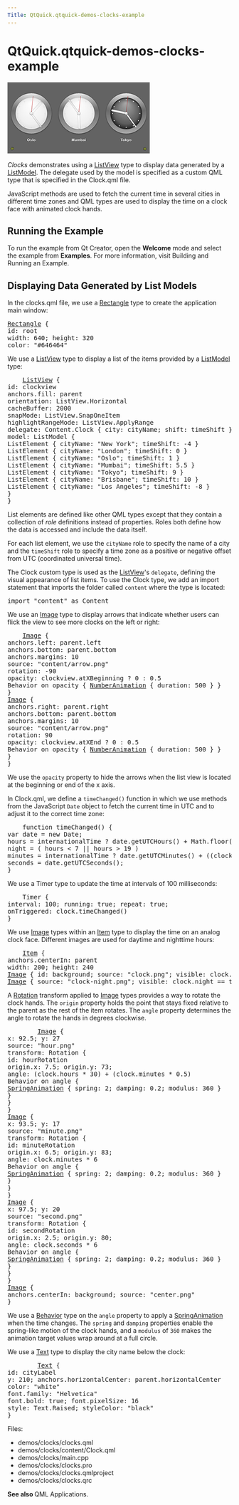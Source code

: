 ```yaml
---
Title: QtQuick.qtquick-demos-clocks-example
---
```


# QtQuick.qtquick-demos-clocks-example

<span class="subtitle"></span>
<!-- $$$demos/clocks-description -->
<p class="centerAlign"><img src="../../../media/qtquick-demo-clocks-small.png" alt="" /></p><p><i>Clocks</i> demonstrates using a <a href="QtQuick.ListView.md">ListView</a> type to display data generated by a <a href="QtQuick.qtquick-modelviewsdata-modelview.md#listmodel">ListModel</a>. The delegate used by the model is specified as a custom QML type that is specified in the Clock.qml file.</p>
<p>JavaScript methods are used to fetch the current time in several cities in different time zones and QML types are used to display the time on a clock face with animated clock hands.</p>
<h2 id="running-the-example">Running the Example</h2>
<p>To run the example from Qt Creator, open the <b>Welcome</b> mode and select the example from <b>Examples</b>. For more information, visit Building and Running an Example.</p>
<h2 id="displaying-data-generated-by-list-models">Displaying Data Generated by List Models</h2>
<p>In the clocks.qml file, we use a <a href="QtQuick.Rectangle.md">Rectangle</a> type to create the application main window:</p>
<pre class="qml"><span class="type"><a href="QtQuick.Rectangle.md">Rectangle</a></span> {
<span class="name">id</span>: <span class="name">root</span>
<span class="name">width</span>: <span class="number">640</span>; <span class="name">height</span>: <span class="number">320</span>
<span class="name">color</span>: <span class="string">&quot;#646464&quot;</span></pre>
<p>We use a <a href="QtQuick.ListView.md">ListView</a> type to display a list of the items provided by a <a href="QtQuick.qtquick-modelviewsdata-modelview.md#listmodel">ListModel</a> type:</p>
<pre class="qml">    <span class="type"><a href="QtQuick.ListView.md">ListView</a></span> {
<span class="name">id</span>: <span class="name">clockview</span>
<span class="name">anchors</span>.fill: <span class="name">parent</span>
<span class="name">orientation</span>: <span class="name">ListView</span>.<span class="name">Horizontal</span>
<span class="name">cacheBuffer</span>: <span class="number">2000</span>
<span class="name">snapMode</span>: <span class="name">ListView</span>.<span class="name">SnapOneItem</span>
<span class="name">highlightRangeMode</span>: <span class="name">ListView</span>.<span class="name">ApplyRange</span>
<span class="name">delegate</span>: <span class="name">Content</span>.Clock { <span class="name">city</span>: <span class="name">cityName</span>; <span class="name">shift</span>: <span class="name">timeShift</span> }
<span class="name">model</span>: <span class="name">ListModel</span> {
<span class="type">ListElement</span> { <span class="name">cityName</span>: <span class="string">&quot;New York&quot;</span>; <span class="name">timeShift</span>: -<span class="number">4</span> }
<span class="type">ListElement</span> { <span class="name">cityName</span>: <span class="string">&quot;London&quot;</span>; <span class="name">timeShift</span>: <span class="number">0</span> }
<span class="type">ListElement</span> { <span class="name">cityName</span>: <span class="string">&quot;Oslo&quot;</span>; <span class="name">timeShift</span>: <span class="number">1</span> }
<span class="type">ListElement</span> { <span class="name">cityName</span>: <span class="string">&quot;Mumbai&quot;</span>; <span class="name">timeShift</span>: <span class="number">5.5</span> }
<span class="type">ListElement</span> { <span class="name">cityName</span>: <span class="string">&quot;Tokyo&quot;</span>; <span class="name">timeShift</span>: <span class="number">9</span> }
<span class="type">ListElement</span> { <span class="name">cityName</span>: <span class="string">&quot;Brisbane&quot;</span>; <span class="name">timeShift</span>: <span class="number">10</span> }
<span class="type">ListElement</span> { <span class="name">cityName</span>: <span class="string">&quot;Los Angeles&quot;</span>; <span class="name">timeShift</span>: -<span class="number">8</span> }
}
}</pre>
<p>List elements are defined like other QML types except that they contain a collection of <i>role</i> definitions instead of properties. Roles both define how the data is accessed and include the data itself.</p>
<p>For each list element, we use the <code>cityName</code> role to specify the name of a city and the <code>timeShift</code> role to specify a time zone as a positive or negative offset from UTC (coordinated universal time).</p>
<p>The Clock custom type is used as the <a href="QtQuick.ListView.md">ListView</a>'s <code>delegate</code>, defining the visual appearance of list items. To use the Clock type, we add an import statement that imports the folder called <code>content</code> where the type is located:</p>
<pre class="qml">import &quot;content&quot; as Content</pre>
<p>We use an <a href="https://developer.ubuntu.comapps/qml/sdk-15.04.5/QtQuick.imageelements/#image">Image</a> type to display arrows that indicate whether users can flick the view to see more clocks on the left or right:</p>
<pre class="qml">    <span class="type"><a href="QtQuick.Image.md">Image</a></span> {
<span class="name">anchors</span>.left: <span class="name">parent</span>.<span class="name">left</span>
<span class="name">anchors</span>.bottom: <span class="name">parent</span>.<span class="name">bottom</span>
<span class="name">anchors</span>.margins: <span class="number">10</span>
<span class="name">source</span>: <span class="string">&quot;content/arrow.png&quot;</span>
<span class="name">rotation</span>: -<span class="number">90</span>
<span class="name">opacity</span>: <span class="name">clockview</span>.<span class="name">atXBeginning</span> ? <span class="number">0</span> : <span class="number">0.5</span>
Behavior on <span class="name">opacity</span> { <span class="type"><a href="QtQuick.NumberAnimation.md">NumberAnimation</a></span> { <span class="name">duration</span>: <span class="number">500</span> } }
}
<span class="type"><a href="QtQuick.Image.md">Image</a></span> {
<span class="name">anchors</span>.right: <span class="name">parent</span>.<span class="name">right</span>
<span class="name">anchors</span>.bottom: <span class="name">parent</span>.<span class="name">bottom</span>
<span class="name">anchors</span>.margins: <span class="number">10</span>
<span class="name">source</span>: <span class="string">&quot;content/arrow.png&quot;</span>
<span class="name">rotation</span>: <span class="number">90</span>
<span class="name">opacity</span>: <span class="name">clockview</span>.<span class="name">atXEnd</span> ? <span class="number">0</span> : <span class="number">0.5</span>
Behavior on <span class="name">opacity</span> { <span class="type"><a href="QtQuick.NumberAnimation.md">NumberAnimation</a></span> { <span class="name">duration</span>: <span class="number">500</span> } }
}
}</pre>
<p>We use the <code>opacity</code> property to hide the arrows when the list view is located at the beginning or end of the x axis.</p>
<p>In Clock.qml, we define a <code>timeChanged()</code> function in which we use methods from the JavaScript <code>Date</code> object to fetch the current time in UTC and to adjust it to the correct time zone:</p>
<pre class="qml">    <span class="keyword">function</span> <span class="name">timeChanged</span>() {
var <span class="name">date</span> = new <span class="name">Date</span>;
<span class="name">hours</span> <span class="operator">=</span> <span class="name">internationalTime</span> ? <span class="name">date</span>.<span class="name">getUTCHours</span>() <span class="operator">+</span> <span class="name">Math</span>.<span class="name">floor</span>(<span class="name">clock</span>.<span class="name">shift</span>) : <span class="name">date</span>.<span class="name">getHours</span>()
<span class="name">night</span> <span class="operator">=</span> ( <span class="name">hours</span> <span class="operator">&lt;</span> <span class="number">7</span> <span class="operator">||</span> <span class="name">hours</span> <span class="operator">&gt;</span> <span class="number">19</span> )
<span class="name">minutes</span> <span class="operator">=</span> <span class="name">internationalTime</span> ? <span class="name">date</span>.<span class="name">getUTCMinutes</span>() <span class="operator">+</span> ((<span class="name">clock</span>.<span class="name">shift</span> <span class="operator">%</span> <span class="number">1</span>) <span class="operator">*</span> <span class="number">60</span>) : <span class="name">date</span>.<span class="name">getMinutes</span>()
<span class="name">seconds</span> <span class="operator">=</span> <span class="name">date</span>.<span class="name">getUTCSeconds</span>();
}</pre>
<p>We use a Timer type to update the time at intervals of 100 milliseconds:</p>
<pre class="qml">    <span class="type">Timer</span> {
<span class="name">interval</span>: <span class="number">100</span>; <span class="name">running</span>: <span class="number">true</span>; <span class="name">repeat</span>: <span class="number">true</span>;
<span class="name">onTriggered</span>: <span class="name">clock</span>.<span class="name">timeChanged</span>()
}</pre>
<p>We use <a href="https://developer.ubuntu.comapps/qml/sdk-15.04.5/QtQuick.imageelements/#image">Image</a> types within an <a href="QtQuick.Item.md">Item</a> type to display the time on an analog clock face. Different images are used for daytime and nighttime hours:</p>
<pre class="qml">    <span class="type"><a href="QtQuick.Item.md">Item</a></span> {
<span class="name">anchors</span>.centerIn: <span class="name">parent</span>
<span class="name">width</span>: <span class="number">200</span>; <span class="name">height</span>: <span class="number">240</span>
<span class="type"><a href="QtQuick.Image.md">Image</a></span> { <span class="name">id</span>: <span class="name">background</span>; <span class="name">source</span>: <span class="string">&quot;clock.png&quot;</span>; <span class="name">visible</span>: <span class="name">clock</span>.<span class="name">night</span> <span class="operator">==</span> <span class="number">false</span> }
<span class="type"><a href="QtQuick.Image.md">Image</a></span> { <span class="name">source</span>: <span class="string">&quot;clock-night.png&quot;</span>; <span class="name">visible</span>: <span class="name">clock</span>.<span class="name">night</span> <span class="operator">==</span> <span class="number">true</span> }</pre>
<p>A <a href="QtQuick.Rotation.md">Rotation</a> transform applied to <a href="https://developer.ubuntu.comapps/qml/sdk-15.04.5/QtQuick.imageelements/#image">Image</a> types provides a way to rotate the clock hands. The <code>origin</code> property holds the point that stays fixed relative to the parent as the rest of the item rotates. The <code>angle</code> property determines the angle to rotate the hands in degrees clockwise.</p>
<pre class="qml">        <span class="type"><a href="QtQuick.Image.md">Image</a></span> {
<span class="name">x</span>: <span class="number">92.5</span>; <span class="name">y</span>: <span class="number">27</span>
<span class="name">source</span>: <span class="string">&quot;hour.png&quot;</span>
<span class="name">transform</span>: <span class="name">Rotation</span> {
<span class="name">id</span>: <span class="name">hourRotation</span>
<span class="name">origin</span>.x: <span class="number">7.5</span>; <span class="name">origin</span>.y: <span class="number">73</span>;
<span class="name">angle</span>: (<span class="name">clock</span>.<span class="name">hours</span> <span class="operator">*</span> <span class="number">30</span>) <span class="operator">+</span> (<span class="name">clock</span>.<span class="name">minutes</span> <span class="operator">*</span> <span class="number">0.5</span>)
Behavior on <span class="name">angle</span> {
<span class="type"><a href="QtQuick.SpringAnimation.md">SpringAnimation</a></span> { <span class="name">spring</span>: <span class="number">2</span>; <span class="name">damping</span>: <span class="number">0.2</span>; <span class="name">modulus</span>: <span class="number">360</span> }
}
}
}
<span class="type"><a href="QtQuick.Image.md">Image</a></span> {
<span class="name">x</span>: <span class="number">93.5</span>; <span class="name">y</span>: <span class="number">17</span>
<span class="name">source</span>: <span class="string">&quot;minute.png&quot;</span>
<span class="name">transform</span>: <span class="name">Rotation</span> {
<span class="name">id</span>: <span class="name">minuteRotation</span>
<span class="name">origin</span>.x: <span class="number">6.5</span>; <span class="name">origin</span>.y: <span class="number">83</span>;
<span class="name">angle</span>: <span class="name">clock</span>.<span class="name">minutes</span> <span class="operator">*</span> <span class="number">6</span>
Behavior on <span class="name">angle</span> {
<span class="type"><a href="QtQuick.SpringAnimation.md">SpringAnimation</a></span> { <span class="name">spring</span>: <span class="number">2</span>; <span class="name">damping</span>: <span class="number">0.2</span>; <span class="name">modulus</span>: <span class="number">360</span> }
}
}
}
<span class="type"><a href="QtQuick.Image.md">Image</a></span> {
<span class="name">x</span>: <span class="number">97.5</span>; <span class="name">y</span>: <span class="number">20</span>
<span class="name">source</span>: <span class="string">&quot;second.png&quot;</span>
<span class="name">transform</span>: <span class="name">Rotation</span> {
<span class="name">id</span>: <span class="name">secondRotation</span>
<span class="name">origin</span>.x: <span class="number">2.5</span>; <span class="name">origin</span>.y: <span class="number">80</span>;
<span class="name">angle</span>: <span class="name">clock</span>.<span class="name">seconds</span> <span class="operator">*</span> <span class="number">6</span>
Behavior on <span class="name">angle</span> {
<span class="type"><a href="QtQuick.SpringAnimation.md">SpringAnimation</a></span> { <span class="name">spring</span>: <span class="number">2</span>; <span class="name">damping</span>: <span class="number">0.2</span>; <span class="name">modulus</span>: <span class="number">360</span> }
}
}
}
<span class="type"><a href="QtQuick.Image.md">Image</a></span> {
<span class="name">anchors</span>.centerIn: <span class="name">background</span>; <span class="name">source</span>: <span class="string">&quot;center.png&quot;</span>
}</pre>
<p>We use a <a href="QtQuick.Behavior.md">Behavior</a> type on the <code>angle</code> property to apply a <a href="QtQuick.SpringAnimation.md">SpringAnimation</a> when the time changes. The <code>spring</code> and <code>damping</code> properties enable the spring-like motion of the clock hands, and a <code>modulus</code> of <code>360</code> makes the animation target values wrap around at a full circle.</p>
<p>We use a <a href="QtQuick.qtquick-releasenotes.md#text">Text</a> type to display the city name below the clock:</p>
<pre class="qml">        <span class="type"><a href="QtQuick.Text.md">Text</a></span> {
<span class="name">id</span>: <span class="name">cityLabel</span>
<span class="name">y</span>: <span class="number">210</span>; <span class="name">anchors</span>.horizontalCenter: <span class="name">parent</span>.<span class="name">horizontalCenter</span>
<span class="name">color</span>: <span class="string">&quot;white&quot;</span>
<span class="name">font</span>.family: <span class="string">&quot;Helvetica&quot;</span>
<span class="name">font</span>.bold: <span class="number">true</span>; <span class="name">font</span>.pixelSize: <span class="number">16</span>
<span class="name">style</span>: <span class="name">Text</span>.<span class="name">Raised</span>; <span class="name">styleColor</span>: <span class="string">&quot;black&quot;</span>
}</pre>
<p>Files:</p>
<ul>
<li>demos/clocks/clocks.qml</li>
<li>demos/clocks/content/Clock.qml</li>
<li>demos/clocks/main.cpp</li>
<li>demos/clocks/clocks.pro</li>
<li>demos/clocks/clocks.qmlproject</li>
<li>demos/clocks/clocks.qrc</li>
</ul>
<p><b>See also </b>QML Applications.</p>
<!-- @@@demos/clocks -->
